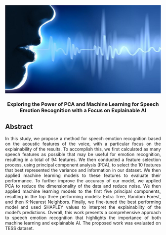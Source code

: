 
<div align="center">
  <a href="https://github.com/alaaNfissi/INSE6220_Project">
    <img src="voice-biometrics-1024x576.jpg" alt="Logo">
  </a>

  <h3 align="center">Exploring the Power of PCA and Machine Learning for Speech Emotion Recognition with a Focus on Explainable AI</h3>
   <!-- <a href="https://github.com/alaaNfissi/INSE6220_Project"><strong>Explore the docs »</strong></a> -->
</div>

## Abstract

<p align="justify"> In this study, we propose a method for speech emotion recognition based on the acoustic features of the voice,
with a particular focus on the explainability of the results. To accomplish this, we first calculated as many speech features as possible that may be useful for emotion recognition, resulting in a total of 94 features. We then conducted a feature selection process, using principal component analysis (PCA), to select the 10 features that best represented the variance and information in our dataset. We then applied machine learning models to these features to evaluate their performance. To further improve the accuracy of our model, we applied PCA to reduce the dimensionality of the data and reduce noise. We then applied machine learning models to the first five principal components, resulting in the top three performing models: Extra Tree, Random Forest, and then K-Nearest Neighbors. Finally, we fine-tuned the best performing model and used SHAPLEY values to interpret the explainability of the model’s predictions. Overall, this work presents a comprehensive approach to speech emotion recognition that highlights the importance of both machine learning and explainable AI. The proposed work was evaluated on TESS dataset. </p>
